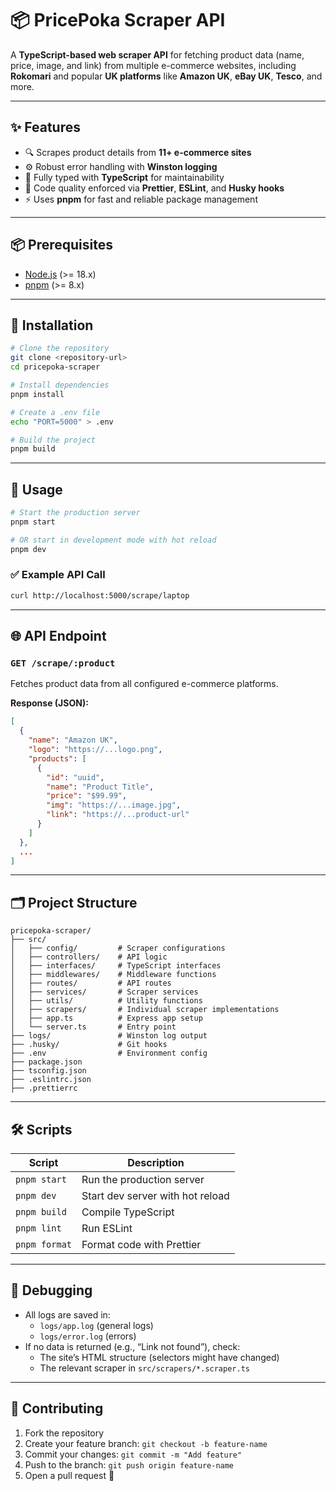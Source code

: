 
# 📦 PricePoka Scraper API

A **TypeScript-based web scraper API** for fetching product data (name, price, image, and link) from multiple e-commerce websites, including **Rokomari** and popular **UK platforms** like **Amazon UK**, **eBay UK**, **Tesco**, and more.

---

## ✨ Features

- 🔍 Scrapes product details from **11+ e-commerce sites**
- ⚙️ Robust error handling with **Winston logging**
- 🔐 Fully typed with **TypeScript** for maintainability
- 🎨 Code quality enforced via **Prettier**, **ESLint**, and **Husky hooks**
- ⚡ Uses **pnpm** for fast and reliable package management

---

## 📦 Prerequisites

- [Node.js](https://nodejs.org/) (>= 18.x)
- [pnpm](https://pnpm.io/) (>= 8.x)

---

## 🚀 Installation

```bash
# Clone the repository
git clone <repository-url>
cd pricepoka-scraper

# Install dependencies
pnpm install

# Create a .env file
echo "PORT=5000" > .env

# Build the project
pnpm build
```

---

## 🔧 Usage

```bash
# Start the production server
pnpm start

# OR start in development mode with hot reload
pnpm dev
```

### ✅ Example API Call

```bash
curl http://localhost:5000/scrape/laptop
```

---

## 🌐 API Endpoint

### `GET /scrape/:product`

Fetches product data from all configured e-commerce platforms.

**Response (JSON):**
```json
[
  {
    "name": "Amazon UK",
    "logo": "https://...logo.png",
    "products": [
      {
        "id": "uuid",
        "name": "Product Title",
        "price": "$99.99",
        "img": "https://...image.jpg",
        "link": "https://...product-url"
      }
    ]
  },
  ...
]
```

---

## 🗂️ Project Structure

```
pricepoka-scraper/
├── src/
│   ├── config/         # Scraper configurations
│   ├── controllers/    # API logic
│   ├── interfaces/     # TypeScript interfaces
│   ├── middlewares/    # Middleware functions
│   ├── routes/         # API routes
│   ├── services/       # Scraper services
│   ├── utils/          # Utility functions
│   ├── scrapers/       # Individual scraper implementations
│   ├── app.ts          # Express app setup
│   └── server.ts       # Entry point
├── logs/               # Winston log output
├── .husky/             # Git hooks
├── .env                # Environment config
├── package.json
├── tsconfig.json
├── .eslintrc.json
├── .prettierrc
```

---

## 🛠 Scripts

| Script         | Description                    |
|----------------|--------------------------------|
| `pnpm start`   | Run the production server      |
| `pnpm dev`     | Start dev server with hot reload |
| `pnpm build`   | Compile TypeScript             |
| `pnpm lint`    | Run ESLint                     |
| `pnpm format`  | Format code with Prettier      |

---

## 🐛 Debugging

- All logs are saved in:
  - `logs/app.log` (general logs)
  - `logs/error.log` (errors)
- If no data is returned (e.g., “Link not found”), check:
  - The site’s HTML structure (selectors might have changed)
  - The relevant scraper in `src/scrapers/*.scraper.ts`

---

## 🤝 Contributing

1. Fork the repository
2. Create your feature branch: `git checkout -b feature-name`
3. Commit your changes: `git commit -m "Add feature"`
4. Push to the branch: `git push origin feature-name`
5. Open a pull request 🚀
